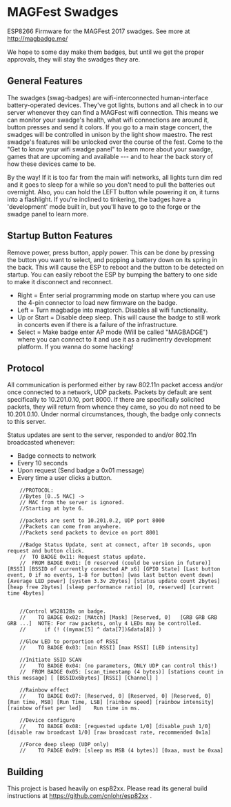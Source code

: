 # MAGFest Swadges

ESP8266 Firmware for the MAGFest 2017 swadges.  See more at http://magbadge.me/

We hope to some day make them badges, but until we get the proper approvals, they will stay the swadges they are.

## General Features

The swadges (swag-badges) are wifi-interconnected human-interface battery-operated devices.  They've got lights, buttons and all check in to our server whenever they can find a MAGFest wifi connection.  This means we can monitor your swadge's health, what wifi connections are around it, button presses and send it colors.  If you go to a main stage concert, the swadges will be controlled in unison by the light show maestro.  The rest swadge's features will be unlocked over the course of the fest.  Come to the "Get to know your wifi swadge panel" to learn more about your swadge, games that are upcoming and available --- and to hear the back story of how these devices came to be.

By the way! If it is too far from the main wifi networks, all lights turn dim red and it goes to sleep for a while so you don't need to pull the batteries out overnight.  Also, you can hold the LEFT button while powering it on, it turns into a flashlight.  If you're inclined to tinkering, the badges have a 'development' mode built in, but you'll have to go to the forge or the swadge panel to learn more.

## Startup Button Features

Remove power, press button, apply power.  This can be done by pressing the button you want to select, and popping a battery down on its spring in the back.  This will cause the ESP to reboot and the button to be detected on startup.  You can easily reboot the ESP by bumping the battery to one side to make it disconnect and reconnect.

 * Right = Enter serial programming mode on startup where you can use the 4-pin connector to load new firmware on the badge.
 * Left = Turn magbadge into magtorch.  Disables all wifi functionality.
 * Up or Start = Disable deep sleep.  This will cause the badge to still work in concerts even if there is a failure of the infrastructure.
 * Select = Make badge enter AP mode (Will be called "MAGBADGE") where you can connect to it and use it as a rudimentry development platform.  If you wanna do some hacking! 


## Protocol

All communication is performed either by raw 802.11n packet access and/or once connected to a network, UDP packets.  Packets by default are sent specifically to 10.201.0.10, port 8000.  If there are specifically solicited packets, they will return from whence they came, so you do not need to be 10.201.0.10.  Under normal circumstances, though, the badge only connects to this server.

Status updates are sent to the server, responded to and/or 802.11n broadcasted whenever:

 * Badge connects to network
 * Every 10 seconds
 * Upon request (Send badge a 0x01 message)
 * Every time a user clicks a button.


```
	//PROTOCOL:
	//Bytes [0..5 MAC] ->
	// MAC from the server is ignored.
	//Starting at byte 6.

	//packets are sent to 10.201.0.2, UDP port 8000
	//Packets can come from anywhere.
	//Packets send packets to device on port 8001

	//Badge Status Update, sent at connect, after 10 seconds, upon request and button click.
	//  TO BADGE 0x11: Request status update.
	//  FROM BADGE 0x01: [0 reserved (could be version in future)] [RSSI] [BSSID of currently connected AP x6] [GPIO State] [Last button event, 0 if no events, 1-8 for button] [was last button event down] [Average LED power] [system 3.3v 2bytes] [status update count 2bytes] [heap free 2bytes] [sleep performance ratio] [0, reserved] [current time 4bytes]


	//Control WS2812Bs on badge.
	//    TO BADGE 0x02: [MAtch] [Mask] [Reserved, 0]   [GRB GRB GRB GRB ...]  NOTE: For raw packets, only 4 LEDs may be controlled.
	//		if (! ((mymac[5] ^ data[7])&data[8]) )

	//Glow LED to porportion of RSSI
	//    TO BADGE 0x03: [min RSSI] [max RSSI] [LED intensity]

	//Initiate SSID SCAN
	//    TO BADGE 0x04: (no parameters, ONLY UDP can control this!)
	//  FROM BADGE 0x05: [scan_timestamp (4 bytes)] [stations count in this message] [ [BSSIDx6bytes] [RSSI] [Channel] ]

	//Rainbow effect
	//    TO BADGE 0x07: [Reserved, 0] [Reserved, 0] [Reserved, 0] [Run time, MSB] [Run Time, LSB] [rainbow speed] [rainbow intensity] [rainbow offset per led]    Run time in ms.

	//Device configure
	//    TO BADGE 0x08: [requested update 1/0] [disable_push 1/0] [disable raw broadcast 1/0] [raw broadcast rate, recommended 0x1a]

	//Force deep sleep (UDP only)
	//    TO PADGE 0x09: [sleep ms MSB (4 bytes)] [0xaa, must be 0xaa]
```

## Building

This project is based heavily on esp82xx.  Please read its general build instructions at https://github.com/cnlohr/esp82xx .
